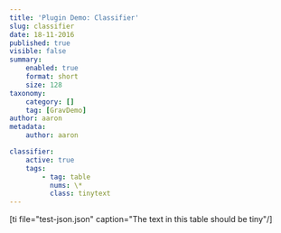 ```yaml
---
title: 'Plugin Demo: Classifier'
slug: classifier
date: 18-11-2016
published: true
visible: false
summary:
    enabled: true
    format: short
    size: 128
taxonomy:
    category: []
    tag: [GravDemo]
author: aaron
metadata:
    author: aaron

classifier:
    active: true
    tags:
        - tag: table
          nums: \*
          class: tinytext
---
```


[ti file="test-json.json" caption="The text in this table should be tiny"/]

